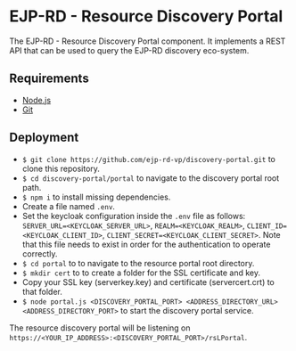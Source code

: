 # EJP-RD - Resource Discovery Portal

The EJP-RD - Resource Discovery Portal component. It implements a REST API that can be used to query the EJP-RD discovery eco-system.

## Requirements

- [Node.js](https://nodejs.org/ "https://nodejs.org/")
- [Git](https://git-scm.com/ "https://git-scm.com/")

## Deployment

- `$ git clone https://github.com/ejp-rd-vp/discovery-portal.git` to clone this repository.
- `$ cd discovery-portal/portal` to navigate to the discovery portal root path.
- `$ npm i` to install missing dependencies.
- Create a file named `.env`.
- Set the keycloak configuration inside the `.env` file as follows: `SERVER_URL=<KEYCLOAK_SERVER_URL>`, `REALM=<KEYCLOAK_REALM>`, `CLIENT_ID=<KEYCLOAK_CLIENT_ID>`, `CLIENT_SECRET=<KEYCLOAK_CLIENT_SECRET>`. Note that this file needs to exist in order for the authentication to operate correctly.
- `$ cd portal` to to navigate to the resource portal root directory.
- `$ mkdir cert` to to create a folder for the SSL certificate and key.
- Copy your SSL key (serverkey.key) and certificate (servercert.crt) to that folder.
- `$ node portal.js <DISCOVERY_PORTAL_PORT> <ADDRESS_DIRECTORY_URL> <ADDRESS_DIRECTORY_PORT>` to start the discovery portal service.

The resource discovery portal will be listening on `https://<YOUR_IP_ADDRESS>:<DISCOVERY_PORTAL_PORT>/rsLPortal`.
